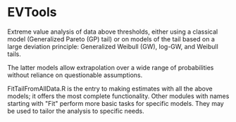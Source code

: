 # EVTools

Extreme value analysis of data above thresholds, either using a classical model (Generalized Pareto (GP) tail) or on models of the tail based on a large deviation principle: Generalized Weibull (GW), log-GW, and Weibull tails. 

The latter models allow extrapolation over a wide range of probabilities without reliance on questionable assumptions. 

FitTailFromAllData.R is the entry to making estimates with all the above models; it offers the most complete functionality. Other modules with names starting with "Fit" perform more basic tasks for specific models. They may be used to tailor the analysis to specific needs. 